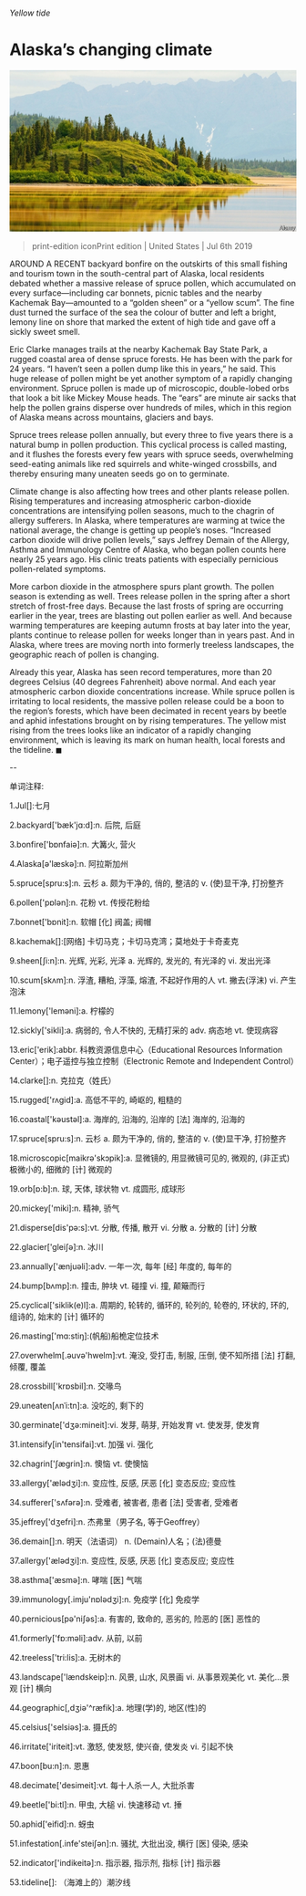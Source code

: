###### Yellow tide

# Alaska’s changing climate 

![image](images/20190706_USP002_0.jpg) 

> print-edition iconPrint edition | United States | Jul 6th 2019 

AROUND A RECENT backyard bonfire on the outskirts of this small fishing and tourism town in the south-central part of Alaska, local residents debated whether a massive release of spruce pollen, which accumulated on every surface—including car bonnets, picnic tables and the nearby Kachemak Bay—amounted to a “golden sheen” or a “yellow scum”. The fine dust turned the surface of the sea the colour of butter and left a bright, lemony line on shore that marked the extent of high tide and gave off a sickly sweet smell. 

Eric Clarke manages trails at the nearby Kachemak Bay State Park, a rugged coastal area of dense spruce forests. He has been with the park for 24 years. “I haven’t seen a pollen dump like this in years,” he said. This huge release of pollen might be yet another symptom of a rapidly changing environment. Spruce pollen is made up of microscopic, double-lobed orbs that look a bit like Mickey Mouse heads. The “ears” are minute air sacks that help the pollen grains disperse over hundreds of miles, which in this region of Alaska means across mountains, glaciers and bays. 

Spruce trees release pollen annually, but every three to five years there is a natural bump in pollen production. This cyclical process is called masting, and it flushes the forests every few years with spruce seeds, overwhelming seed-eating animals like red squirrels and white-winged crossbills, and thereby ensuring many uneaten seeds go on to germinate. 

Climate change is also affecting how trees and other plants release pollen. Rising temperatures and increasing atmospheric carbon-dioxide concentrations are intensifying pollen seasons, much to the chagrin of allergy sufferers. In Alaska, where temperatures are warming at twice the national average, the change is getting up people’s noses. “Increased carbon dioxide will drive pollen levels,” says Jeffrey Demain of the Allergy, Asthma and Immunology Centre of Alaska, who began pollen counts here nearly 25 years ago. His clinic treats patients with especially pernicious pollen-related symptoms. 

More carbon dioxide in the atmosphere spurs plant growth. The pollen season is extending as well. Trees release pollen in the spring after a short stretch of frost-free days. Because the last frosts of spring are occurring earlier in the year, trees are blasting out pollen earlier as well. And because warming temperatures are keeping autumn frosts at bay later into the year, plants continue to release pollen for weeks longer than in years past. And in Alaska, where trees are moving north into formerly treeless landscapes, the geographic reach of pollen is changing. 

Already this year, Alaska has seen record temperatures, more than 20 degrees Celsius (40 degrees Fahrenheit) above normal. And each year atmospheric carbon dioxide concentrations increase. While spruce pollen is irritating to local residents, the massive pollen release could be a boon to the region’s forests, which have been decimated in recent years by beetle and aphid infestations brought on by rising temperatures. The yellow mist rising from the trees looks like an indicator of a rapidly changing environment, which is leaving its mark on human health, local forests and the tideline. ◼ 

-- 

 单词注释:

1.Jul[]:七月 

2.backyard['bæk'jɑ:d]:n. 后院, 后庭 

3.bonfire['bɒnfaiә]:n. 大篝火, 营火 

4.Alaska[ә'læskә]:n. 阿拉斯加州 

5.spruce[spru:s]:n. 云杉 a. 颇为干净的, 俏的, 整洁的 v. (使)显干净, 打扮整齐 

6.pollen['pɒlәn]:n. 花粉 vt. 传授花粉给 

7.bonnet['bɒnit]:n. 软帽 [化] 阀盖; 阀帽 

8.kachemak[]:[网络] 卡切马克；卡切马克湾；莫地处于卡奇麦克 

9.sheen[ʃi:n]:n. 光辉, 光彩, 光泽 a. 光辉的, 发光的, 有光泽的 vi. 发出光泽 

10.scum[skʌm]:n. 浮渣, 糟粕, 浮藻, 熔渣, 不起好作用的人 vt. 撇去(浮沫) vi. 产生泡沫 

11.lemony['lemәni]:a. 柠檬的 

12.sickly['sikli]:a. 病弱的, 令人不快的, 无精打采的 adv. 病态地 vt. 使现病容 

13.eric['erik]:abbr. 科教资源信息中心（Educational Resources Information Center）；电子遥控与独立控制（Electronic Remote and Independent Control） 

14.clarke[]:n. 克拉克（姓氏） 

15.rugged['rʌgid]:a. 高低不平的, 崎岖的, 粗糙的 

16.coastal['kәustәl]:a. 海岸的, 沿海的, 沿岸的 [法] 海岸的, 沿海的 

17.spruce[spru:s]:n. 云杉 a. 颇为干净的, 俏的, 整洁的 v. (使)显干净, 打扮整齐 

18.microscopic[maikrә'skɔpik]:a. 显微镜的, 用显微镜可见的, 微观的, (非正式)极微小的, 细微的 [计] 微观的 

19.orb[ɒ:b]:n. 球, 天体, 球状物 vt. 成圆形, 成球形 

20.mickey['miki]:n. 精神, 骄气 

21.disperse[dis'pә:s]:vt. 分散, 传播, 散开 vi. 分散 a. 分散的 [计] 分散 

22.glacier['gleiʃә]:n. 冰川 

23.annually['ænjuәli]:adv. 一年一次, 每年 [经] 年度的, 每年的 

24.bump[bʌmp]:n. 撞击, 肿块 vt. 碰撞 vi. 撞, 颠簸而行 

25.cyclical['siklik(e)l]:a. 周期的, 轮转的, 循环的, 轮列的, 轮卷的, 环状的, 环的, 组诗的, 始末的 [计] 循环的 

26.masting['mɑ:stiŋ]:(帆船)船桅定位技术 

27.overwhelm[.әuvә'hwelm]:vt. 淹没, 受打击, 制服, 压倒, 使不知所措 [法] 打翻, 倾覆, 覆盖 

28.crossbill['krɒsbil]:n. 交喙鸟 

29.uneaten[ʌnˈi:tn]:a. 没吃的, 剩下的 

30.germinate['dʒә:mineit]:vi. 发芽, 萌芽, 开始发育 vt. 使发芽, 使发育 

31.intensify[in'tensifai]:vt. 加强 vi. 强化 

32.chagrin['ʃægrin]:n. 懊恼 vt. 使懊恼 

33.allergy['ælәdʒi]:n. 变应性, 反感, 厌恶 [化] 变态反应; 变应性 

34.sufferer['sʌfәrә]:n. 受难者, 被害者, 患者 [法] 受害者, 受难者 

35.jeffrey['dʒefri]:n. 杰弗里（男子名, 等于Geoffrey） 

36.demain[]:n. 明天（法语词） n. (Demain)人名；(法)德曼 

37.allergy['ælәdʒi]:n. 变应性, 反感, 厌恶 [化] 变态反应; 变应性 

38.asthma['æsmә]:n. 哮喘 [医] 气喘 

39.immunology[.imju'nɒlәdʒi]:n. 免疫学 [化] 免疫学 

40.pernicious[pә'niʃәs]:a. 有害的, 致命的, 恶劣的, 险恶的 [医] 恶性的 

41.formerly['fɒ:mәli]:adv. 从前, 以前 

42.treeless['tri:lis]:a. 无树木的 

43.landscape['lændskeip]:n. 风景, 山水, 风景画 vi. 从事景观美化 vt. 美化...景观 [计] 横向 

44.geographic[,dʒiә'^ræfik]:a. 地理(学)的, 地区(性)的 

45.celsius['selsiәs]:a. 摄氏的 

46.irritate['iriteit]:vt. 激怒, 使发怒, 使兴奋, 使发炎 vi. 引起不快 

47.boon[bu:n]:n. 恩惠 

48.decimate['desimeit]:vt. 每十人杀一人, 大批杀害 

49.beetle['bi:tl]:n. 甲虫, 大槌 vi. 快速移动 vt. 捶 

50.aphid['eifid]:n. 蚜虫 

51.infestation[.infe'steiʃәn]:n. 骚扰, 大批出没, 横行 [医] 侵染, 感染 

52.indicator['indikeitә]:n. 指示器, 指示剂, 指标 [计] 指示器 

53.tideline[]: （海滩上的）潮汐线 

